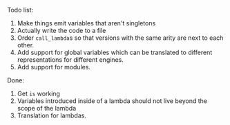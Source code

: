 Todo list:

1. Make things emit variables that aren't singletons
2. Actually write the code to a file
3. Order `call_lambda`s so that versions with the same arity are next to each other.
4. Add support for global variables which can be translated to different representations
   for different engines.
5. Add support for modules.

Done:

1. Get `is` working
2. Variables introduced inside of a lambda should not live beyond the scope
   of the lambda
3. Translation for lambdas.
